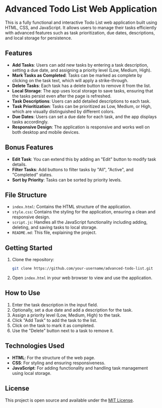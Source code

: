 # Advanced Todo List Web Application

This is a fully functional and interactive Todo List web application built using HTML, CSS, and JavaScript. It allows users to manage their tasks efficiently with advanced features such as task prioritization, due dates, descriptions, and local storage for persistence.

## Features

- **Add Tasks**: Users can add new tasks by entering a task description, setting a due date, and assigning a priority level (Low, Medium, High).
- **Mark Tasks as Completed**: Tasks can be marked as complete by clicking on the task text, which will apply a strike-through.
- **Delete Tasks**: Each task has a delete button to remove it from the list.
- **Local Storage**: The app uses local storage to save tasks, ensuring that the tasks persist even after the page is refreshed.
- **Task Descriptions**: Users can add detailed descriptions to each task.
- **Task Prioritization**: Tasks can be prioritized as Low, Medium, or High, which are visually distinguished by different colors.
- **Due Dates**: Users can set a due date for each task, and the app displays tasks accordingly.
- **Responsive Design**: The application is responsive and works well on both desktop and mobile devices.

## Bonus Features

- **Edit Task**: You can extend this by adding an "Edit" button to modify task details.
- **Filter Tasks**: Add buttons to filter tasks by "All", "Active", and "Completed" states.
- **Sort by Priority**: Tasks can be sorted by priority levels.

## File Structure

- `index.html`: Contains the HTML structure of the application.
- `style.css`: Contains the styling for the application, ensuring a clean and responsive design.
- `script.js`: Handles all the JavaScript functionality including adding, deleting, and saving tasks to local storage.
- `README.md`: This file, explaining the project.

## Getting Started

1. Clone the repository:
    ```bash
    git clone https://github.com/your-username/advanced-todo-list.git
    ```
2. Open `index.html` in your web browser to view and use the application.

## How to Use

1. Enter the task description in the input field.
2. Optionally, set a due date and add a description for the task.
3. Assign a priority level (Low, Medium, High) to the task.
4. Click "Add Task" to add the task to the list.
5. Click on the task to mark it as completed.
6. Use the "Delete" button next to a task to remove it.

## Technologies Used

- **HTML**: For the structure of the web page.
- **CSS**: For styling and ensuring responsiveness.
- **JavaScript**: For adding functionality and handling task management using local storage.

## License

This project is open source and available under the [MIT License](LICENSE).
